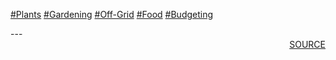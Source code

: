 <a href='tag-Plants.html'>#Plants</a>
<a href='tag-Gardening.html'>#Gardening</a>
<a href='tag-Off-Grid.html'>#Off-Grid</a>
<a href='tag-Food.html'>#Food</a>
<a href='tag-Budgeting.html'>#Budgeting</a>
<div style='page-break-after: always;'></div>
---
<div style='page-break-after: always;'></div>

<div style='text-align: right'>
<a href=''>SOURCE</a>
</div>
